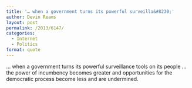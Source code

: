```yaml
---
title: '… when a government turns its powerful surveilla&#8230;'
author: Devin Reams
layout: post
permalink: /2013/6147/
categories:
  - Internet
  - Politics
format: quote
---
```

… when a government turns its powerful surveillance tools on its people … the power of incumbency becomes greater and opportunities for the democratic process become less and are undermined.
